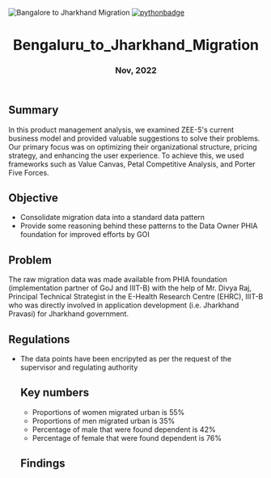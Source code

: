![Bangalore to Jharkhand Migration](https://socialify.git.ci/VinayakJha-1/Bengaluru_to_Jharkhand_Migration/image?font=Bitter&language=1&name=1&owner=1&pattern=Charlie%20Brown&stargazers=1&theme=Light)
[![pythonbadge](https://forthebadge.com/images/badges/made-with-python.svg)](https://forthebadge.com)
<!DOCTYPE html>
<html>
<head>
  <!--
<style>
		body {
			font-family: Arial, sans-serif;
			background-color: #f2f2f2;
		}
		h1 {
			text-align: center;
			color: #1a1a1a;
			margin-top: 50px;
		}
		h2 {
			color: #1a1a1a;
			margin-top: 30px;
		}
		p {
			color: #4d4d4d;
			font-size: 18px;
			line-height: 1.5;
			margin-top: 20px;
		}
		ul {
			margin-top: 20px;
			margin-left: 30px;
		}
		li {
			color: #4d4d4d;
			font-size: 18px;
			line-height: 1.5;
		}

  
    header {
      background-color: #0072C6;
      color: #FFF;
      padding: 20px;
      text-align: center;
      margin-bottom: 20px;
    }
    
    .highlight {
			background-color: #FCD116;
			padding: 3px 5px;
			border-radius: 3px;
		}
  
  </style>
  -->
</head>
<body>
	<header>
		<h1> Bengaluru_to_Jharkhand_Migration </h1>
    <h3> 	Nov, 2022</h3>
	</header>
	
<h2>Summary</h2>
  <p> In this product management analysis, we examined ZEE-5's current business model and provided valuable suggestions to solve their problems. Our primary focus was on optimizing their organizational structure, pricing strategy, and enhancing the user experience. To achieve this, we used frameworks such as Value Canvas, Petal Competitive Analysis, and Porter Five Forces.</p>

<h2> Objective</h2>
<ul>
<li>  Consolidate migration data into a standard data pattern</li>
<li>  Provide some reasoning behind these patterns to the Data Owner PHIA foundation for improved efforts by GOI</li>
</ul>


<h2> Problem</h2>

<p>The raw migration data was made available from PHIA foundation (implementation partner of GoJ 
and IIIT-B) with the help of Mr. Divya Raj, Principal Technical Strategist in the E-Health Research Centre 
(EHRC), IIIT-B who was directly involved in application development (i.e. Jharkhand Pravasi) for 
Jharkhand government.</p>

<h2>Regulations</h2> 
<ul>
<li>The data points have been encripyted as per the request of the supervisor and regulating authority </li>


<h2>Key numbers</h2>
<ul>
<li> Proportions of women migrated urban is 55%</li>
<li> Proportions of men migrated urban is 35% </li>
<li> Percentage of male that were found dependent is 42%</li>
<li> Percentage of female that were found dependent is 76%</li>
</ul>

<h2>Findings</h2>

